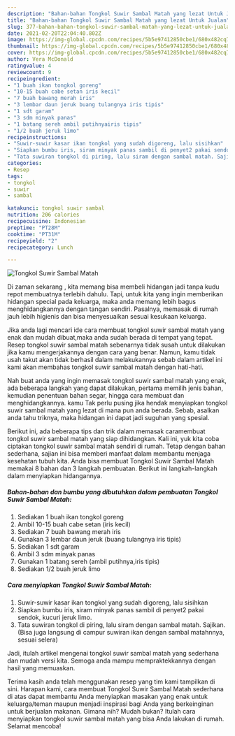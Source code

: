 ```yaml
---
description: "Bahan-bahan Tongkol Suwir Sambal Matah yang lezat Untuk Jualan"
title: "Bahan-bahan Tongkol Suwir Sambal Matah yang lezat Untuk Jualan"
slug: 377-bahan-bahan-tongkol-suwir-sambal-matah-yang-lezat-untuk-jualan
date: 2021-02-20T22:04:40.802Z
image: https://img-global.cpcdn.com/recipes/5b5e97412850cbe1/680x482cq70/tongkol-suwir-sambal-matah-foto-resep-utama.jpg
thumbnail: https://img-global.cpcdn.com/recipes/5b5e97412850cbe1/680x482cq70/tongkol-suwir-sambal-matah-foto-resep-utama.jpg
cover: https://img-global.cpcdn.com/recipes/5b5e97412850cbe1/680x482cq70/tongkol-suwir-sambal-matah-foto-resep-utama.jpg
author: Vera McDonald
ratingvalue: 4
reviewcount: 9
recipeingredient:
- "1 buah ikan tongkol goreng"
- "10-15 buah cabe setan iris kecil"
- "7 buah bawang merah iris"
- "3 lembar daun jeruk buang tulangnya iris tipis"
- "1 sdt garam"
- "3 sdm minyak panas"
- "1 batang sereh ambil putihnyairis tipis"
- "1/2 buah jeruk limo"
recipeinstructions:
- "Suwir-suwir kasar ikan tongkol yang sudah digoreng, lalu sisihkan"
- "Siapkan bumbu iris, siram minyak panas sambil di penyet2 pakai sendok, kucuri jeruk limo."
- "Tata suwiran tongkol di piring, lalu siram dengan sambal matah. Sajikan. (Bisa juga langsung di campur suwiran ikan dengan sambal matahnnya, sesuai selera)"
categories:
- Resep
tags:
- tongkol
- suwir
- sambal

katakunci: tongkol suwir sambal 
nutrition: 206 calories
recipecuisine: Indonesian
preptime: "PT28M"
cooktime: "PT31M"
recipeyield: "2"
recipecategory: Lunch

---
```



![Tongkol Suwir Sambal Matah](https://img-global.cpcdn.com/recipes/5b5e97412850cbe1/680x482cq70/tongkol-suwir-sambal-matah-foto-resep-utama.jpg)

Di zaman  sekarang , kita memang bisa membeli hidangan jadi tanpa kudu repot membuatnya terlebih dahulu. Tapi, untuk kita yang ingin memberikan hidangan special pada keluarga, maka anda memang lebih bagus menghidangkannya dengan tangan sendiri. Pasalnya, memasak di rumah jauh lebih higienis dan bisa menyesuaikan sesuai kesukaan keluarga.

Jika anda lagi mencari ide cara membuat tongkol suwir sambal matah yang enak dan mudah dibuat,maka anda sudah berada di tempat yang tepat. Resep tongkol suwir sambal matah  sebenarnya tidak susah untuk dilakukan jika kamu mengerjakannya dengan cara yang benar. Namun, kamu tidak usah takut akan tidak berhasil dalam melakukannya 
sebab dalam artikel ini kami akan membahas tongkol suwir sambal matah dengan hati-hati.  



Nah buat anda yang ingin memasak tongkol suwir sambal matah yang enak, ada beberapa langkah yang dapat dilakukan, pertama memilih jenis bahan, kemudian penentuan bahan segar, hingga cara membuat dan menghidangkannya. kamu Tak perlu pusing jika hendak menyiapkan tongkol suwir sambal matah yang lezat di mana pun anda berada. Sebab, asalkan anda  tahu triknya, maka hidangan ini dapat jadi suguhan yang spesial.

Berikut ini, ada beberapa tips dan trik dalam memasak caramembuat tongkol suwir sambal matah yang siap dihidangkan. Kali ini, yuk kita coba ciptakan tongkol suwir sambal matah sendiri di rumah. Tetap dengan bahan sederhana, sajian ini bisa memberi manfaat dalam membantu menjaga kesehatan tubuh kita. Anda bisa membuat Tongkol Suwir Sambal Matah memakai 8 bahan dan 3 langkah pembuatan. Berikut ini langkah-langkah dalam menyiapkan hidangannya.

<!--inarticleads1-->

##### Bahan-bahan dan bumbu yang dibutuhkan dalam pembuatan Tongkol Suwir Sambal Matah:

1. Sediakan 1 buah ikan tongkol goreng
1. Ambil 10-15 buah cabe setan (iris kecil)
1. Sediakan 7 buah bawang merah iris
1. Gunakan 3 lembar daun jeruk (buang tulangnya iris tipis)
1. Sediakan 1 sdt garam
1. Ambil 3 sdm minyak panas
1. Gunakan 1 batang sereh (ambil putihnya,iris tipis)
1. Sediakan 1/2 buah jeruk limo




<!--inarticleads2-->

##### Cara menyiapkan Tongkol Suwir Sambal Matah:

1. Suwir-suwir kasar ikan tongkol yang sudah digoreng, lalu sisihkan
1. Siapkan bumbu iris, siram minyak panas sambil di penyet2 pakai sendok, kucuri jeruk limo.
1. Tata suwiran tongkol di piring, lalu siram dengan sambal matah. Sajikan. (Bisa juga langsung di campur suwiran ikan dengan sambal matahnnya, sesuai selera)




Jadi, itulah artikel mengenai  tongkol suwir sambal matah  yang sederhana dan mudah versi kita. Semoga anda mampu mempraktekkannya dengan hasil yang memuaskan. 

Terima kasih anda telah menggunakan resep yang tim kami tampilkan di sini. Harapan kami, cara membuat  Tongkol Suwir Sambal Matah sederhana di atas dapat membantu Anda menyiapkan masakan yang enak untuk keluarga/teman maupun menjadi inspirasi bagi Anda yang berkeinginan untuk berjualan makanan. Gimana nih? Mudah bukan? Itulah cara menyiapkan tongkol suwir sambal matah yang bisa Anda lakukan di rumah. Selamat mencoba!

